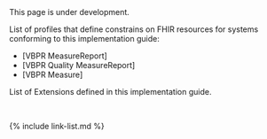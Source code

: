 
<div class="bg-info" markdown="1">
This page is under development.
</div>

List of profiles that define constrains on FHIR resources for systems conforming to this implementation guide:

* [VBPR MeasureReport]
* [VBPR Quality MeasureReport]
* [VBPR Measure]

List of Extensions defined in this implementation guide.

<br />

{% include link-list.md %}
